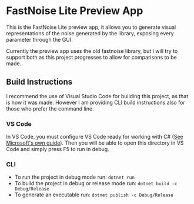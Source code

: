 # FastNoise Lite Preview App

This is the FastNoise Lite preview app, it allows you to generate visual representations of the noise generated by the library, exposing every parameter through the GUI.

Currently the preview app uses the old fastnoise library, but I will try to support both as this project progresses to allow for comparisons to be made.

## Build Instructions

I recommend the use of Visual Studio Code for building this project, as that is how it was made. However I am providing CLI build instructions also for those who prefer the command line.

### VS Code

In VS Code, you must configure VS Code ready for working with C# ([See Microsoft's own guide](https://code.visualstudio.com/Docs/languages/csharp)). Then you will be able to open this directory in VS Code and simply press F5 to run in debug.

### CLI

- To run the project in debug mode run: `dotnet run`
- To build the project in debug or release mode run: `dotnet build -c Debug/Release`
- To generate an executable run: `dotnet publish -c Debug/Release`